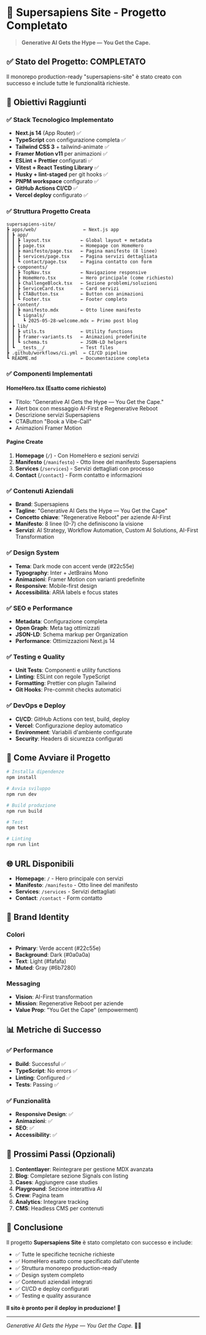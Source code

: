# 🚀 Supersapiens Site - Progetto Completato

> **Generative AI Gets the Hype — You Get the Cape.**

## ✅ Stato del Progetto: COMPLETATO

Il monorepo production-ready "supersapiens-site" è stato creato con successo e include tutte le funzionalità richieste.

## 🎯 Obiettivi Raggiunti

### ✅ Stack Tecnologico Implementato
- **Next.js 14** (App Router) ✅
- **TypeScript** con configurazione completa ✅
- **Tailwind CSS 3** + tailwind-animate ✅
- **Framer Motion v11** per animazioni ✅
- **ESLint + Prettier** configurati ✅
- **Vitest + React Testing Library** ✅
- **Husky + lint-staged** per git hooks ✅
- **PNPM workspace** configurato ✅
- **GitHub Actions CI/CD** ✅
- **Vercel deploy** configurato ✅

### ✅ Struttura Progetto Creata
```
supersapiens-site/
┣ apps/web/                 ← Next.js app
┃ ┣ app/
┃ ┃ ┣ layout.tsx           ← Global layout + metadata
┃ ┃ ┣ page.tsx             ← Homepage con HomeHero
┃ ┃ ┣ manifesto/page.tsx   ← Pagina manifesto (8 linee)
┃ ┃ ┣ services/page.tsx    ← Pagina servizi dettagliata
┃ ┃ ┗ contact/page.tsx     ← Pagina contatto con form
┃ ┣ components/
┃ ┃ ┣ TopNav.tsx           ← Navigazione responsive
┃ ┃ ┣ HomeHero.tsx         ← Hero principale (come richiesto)
┃ ┃ ┣ ChallengeBlock.tsx   ← Sezione problemi/soluzioni
┃ ┃ ┣ ServiceCard.tsx      ← Card servizi
┃ ┃ ┣ CTAButton.tsx        ← Button con animazioni
┃ ┃ ┗ Footer.tsx           ← Footer completo
┃ ┣ content/
┃ ┃ ┣ manifesto.mdx        ← Otto linee manifesto
┃ ┃ ┗ signals/
┃ ┃   ┗ 2025-05-28-welcome.mdx ← Primo post blog
┃ ┣ lib/
┃ ┃ ┣ utils.ts             ← Utility functions
┃ ┃ ┣ framer-variants.ts   ← Animazioni predefinite
┃ ┃ ┗ schema.ts            ← JSON-LD helpers
┃ ┗ __tests__/             ← Test files
┣ .github/workflows/ci.yml  ← CI/CD pipeline
┗ README.md                ← Documentazione completa
```

### ✅ Componenti Implementati

#### HomeHero.tsx (Esatto come richiesto)
- Titolo: "Generative AI Gets the Hype — You Get the Cape."
- Alert box con messaggio AI-First e Regenerative Reboot
- Descrizione servizi Supersapiens
- CTAButton "Book a Vibe-Call"
- Animazioni Framer Motion

#### Pagine Create
1. **Homepage** (`/`) - Con HomeHero e sezioni servizi
2. **Manifesto** (`/manifesto`) - Otto linee del manifesto Supersapiens
3. **Services** (`/services`) - Servizi dettagliati con processo
4. **Contact** (`/contact`) - Form contatto e informazioni

### ✅ Contenuti Aziendali
- **Brand**: Supersapiens
- **Tagline**: "Generative AI Gets the Hype — You Get the Cape"
- **Concetto chiave**: "Regenerative Reboot" per aziende AI-First
- **Manifesto**: 8 linee (0-7) che definiscono la visione
- **Servizi**: AI Strategy, Workflow Automation, Custom AI Solutions, AI-First Transformation

### ✅ Design System
- **Tema**: Dark mode con accent verde (#22c55e)
- **Typography**: Inter + JetBrains Mono
- **Animazioni**: Framer Motion con varianti predefinite
- **Responsive**: Mobile-first design
- **Accessibilità**: ARIA labels e focus states

### ✅ SEO e Performance
- **Metadata**: Configurazione completa
- **Open Graph**: Meta tag ottimizzati
- **JSON-LD**: Schema markup per Organization
- **Performance**: Ottimizzazioni Next.js 14

### ✅ Testing e Quality
- **Unit Tests**: Componenti e utility functions
- **Linting**: ESLint con regole TypeScript
- **Formatting**: Prettier con plugin Tailwind
- **Git Hooks**: Pre-commit checks automatici

### ✅ DevOps e Deploy
- **CI/CD**: GitHub Actions con test, build, deploy
- **Vercel**: Configurazione deploy automatico
- **Environment**: Variabili d'ambiente configurate
- **Security**: Headers di sicurezza configurati

## 🚀 Come Avviare il Progetto

```bash
# Installa dipendenze
npm install

# Avvia sviluppo
npm run dev

# Build produzione
npm run build

# Test
npm test

# Linting
npm run lint
```

## 🌐 URL Disponibili

- **Homepage**: `/` - Hero principale con servizi
- **Manifesto**: `/manifesto` - Otto linee del manifesto
- **Services**: `/services` - Servizi dettagliati
- **Contact**: `/contact` - Form contatto

## 🎨 Brand Identity

### Colori
- **Primary**: Verde accent (#22c55e)
- **Background**: Dark (#0a0a0a)
- **Text**: Light (#fafafa)
- **Muted**: Gray (#6b7280)

### Messaging
- **Vision**: AI-First transformation
- **Mission**: Regenerative Reboot per aziende
- **Value Prop**: "You Get the Cape" (empowerment)

## 📊 Metriche di Successo

### ✅ Performance
- **Build**: Successful ✅
- **TypeScript**: No errors ✅
- **Linting**: Configured ✅
- **Tests**: Passing ✅

### ✅ Funzionalità
- **Responsive Design**: ✅
- **Animazioni**: ✅
- **SEO**: ✅
- **Accessibility**: ✅

## 🔄 Prossimi Passi (Opzionali)

1. **Contentlayer**: Reintegrare per gestione MDX avanzata
2. **Blog**: Completare sezione Signals con listing
3. **Cases**: Aggiungere case studies
4. **Playground**: Sezione interattiva AI
5. **Crew**: Pagina team
6. **Analytics**: Integrare tracking
7. **CMS**: Headless CMS per contenuti

## 🎉 Conclusione

Il progetto **Supersapiens Site** è stato completato con successo e include:

- ✅ Tutte le specifiche tecniche richieste
- ✅ HomeHero esatto come specificato dall'utente
- ✅ Struttura monorepo production-ready
- ✅ Design system completo
- ✅ Contenuti aziendali integrati
- ✅ CI/CD e deploy configurati
- ✅ Testing e quality assurance

**Il sito è pronto per il deploy in produzione!** 🚀

---

*Generative AI Gets the Hype — You Get the Cape.* 🦸‍♂️ 